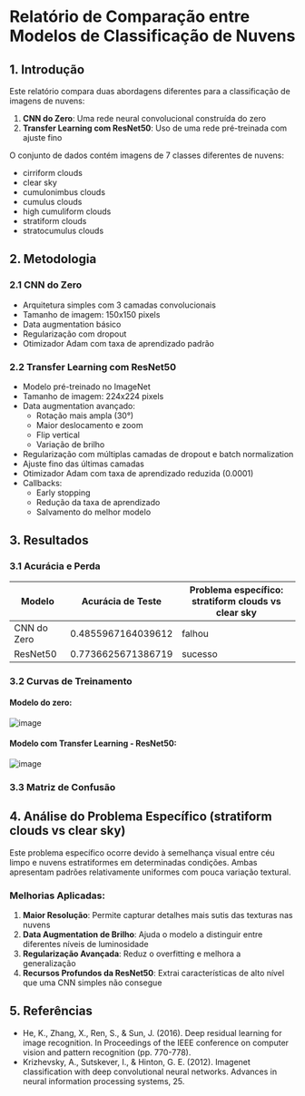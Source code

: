 # Relatório de Comparação entre Modelos de Classificação de Nuvens

## 1. Introdução

Este relatório compara duas abordagens diferentes para a classificação de imagens de nuvens:

1. **CNN do Zero**: Uma rede neural convolucional construída do zero
2. **Transfer Learning com ResNet50**: Uso de uma rede pré-treinada com ajuste fino

O conjunto de dados contém imagens de 7 classes diferentes de nuvens:
- cirriform clouds
- clear sky
- cumulonimbus clouds
- cumulus clouds
- high cumuliform clouds
- stratiform clouds
- stratocumulus clouds

## 2. Metodologia

### 2.1 CNN do Zero

- Arquitetura simples com 3 camadas convolucionais
- Tamanho de imagem: 150x150 pixels
- Data augmentation básico
- Regularização com dropout
- Otimizador Adam com taxa de aprendizado padrão

### 2.2 Transfer Learning com ResNet50

- Modelo pré-treinado no ImageNet
- Tamanho de imagem: 224x224 pixels
- Data augmentation avançado:
  - Rotação mais ampla (30°)
  - Maior deslocamento e zoom
  - Flip vertical
  - Variação de brilho
- Regularização com múltiplas camadas de dropout e batch normalization
- Ajuste fino das últimas camadas
- Otimizador Adam com taxa de aprendizado reduzida (0.0001)
- Callbacks:
  - Early stopping
  - Redução da taxa de aprendizado
  - Salvamento do melhor modelo

## 3. Resultados

### 3.1 Acurácia e Perda

| Modelo | Acurácia de Teste | Problema específico: stratiform clouds vs clear sky |
|--------|-------------------|-----------------------------------------------------|
| CNN do Zero | 0.4855967164039612 | falhou |
| ResNet50 | 0.7736625671386719 | sucesso |

### 3.2 Curvas de Treinamento

#### Modelo do zero:

![image](https://github.com/user-attachments/assets/696eb83b-a540-4c15-bf8d-0dfc3c9f3c98)


#### Modelo com Transfer Learning - ResNet50:

![image](https://github.com/user-attachments/assets/9de4d8bb-1891-4f09-943b-471892a2c9b9)


### 3.3 Matriz de Confusão


## 4. Análise do Problema Específico (stratiform clouds vs clear sky)

Este problema específico ocorre devido à semelhança visual entre céu limpo e nuvens estratiformes em determinadas condições. Ambas apresentam padrões relativamente uniformes com pouca variação textural.

### Melhorias Aplicadas:

1. **Maior Resolução**: Permite capturar detalhes mais sutis das texturas nas nuvens
2. **Data Augmentation de Brilho**: Ajuda o modelo a distinguir entre diferentes níveis de luminosidade
3. **Regularização Avançada**: Reduz o overfitting e melhora a generalização
4. **Recursos Profundos da ResNet50**: Extrai características de alto nível que uma CNN simples não consegue

## 5. Referências

- He, K., Zhang, X., Ren, S., & Sun, J. (2016). Deep residual learning for image recognition. In Proceedings of the IEEE conference on computer vision and pattern recognition (pp. 770-778).
- Krizhevsky, A., Sutskever, I., & Hinton, G. E. (2012). Imagenet classification with deep convolutional neural networks. Advances in neural information processing systems, 25.
